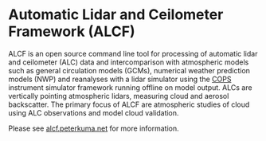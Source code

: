 Automatic Lidar and Ceilometer Framework (ALCF)
===============================================

ALCF is an open source command line tool for processing of automatic lidar and
ceilometer (ALC) data and intercomparison with atmospheric models such as
general circulation models (GCMs), numerical weather prediction models (NWP) and
reanalyses with a lidar simulator using the
[COPS](https://github.com/CFMIP/COSPv2.0) instrument simulator framework running
offline on model output. ALCs are vertically pointing atmospheric lidars,
measuring cloud and aerosol backscatter. The primary focus of ALCF are
atmospheric studies of cloud using ALC observations and model cloud validation.

Please see [alcf.peterkuma.net](https://alcf.peterkuma.net) for more
information.

